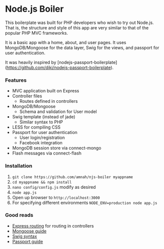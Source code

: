 Node.js Boiler
==========

This boilerplate was built for PHP developers who wish to try out Node.js.
That is, the structure and style of this app are very similar to that of the
popular PHP MVC frameworks.

It is a basic app with a home, about, and user pages. It uses MongoDB/Mongoose
for the data layer, Swig for the views, and passport for user authentication.

It was heavily inspired by [nodejs-passport-boilerplate]
(https://github.com/diki/nodejs-passport-boilerplate).

### Features
* MVC application built on Express
* Controller files
    * Routes defined in controllers
* MongoDB/Mongoose
    * Schema and validation for User model
* Swig template (instead of jade)
    * Similar syntax to PHP
* LESS for compiling CSS
* Passport for user authentication
    * User login/registration
    * Facebook integration
* MongoDB session store via connect-mongo
* Flash messages via connect-flash

### Installation
1. ```git clone https://github.com/amnah/njs-boiler myappname```
2. ```cd myappname && npm install```
3. ```nano config/config.js``` modify as desired
4. ```node app.js```
5. Open up browser to ```http://localhost:3000```
6. For specifying different environments ```NODE_ENV=production node app.js```

### Good reads
* [Express routing](http://expressjs.com/api.html#app.VERB)
for routing in controllers
* [Mongoose guide](http://mongoosejs.com/docs/guide.html)
* [Swig syntax](http://paularmstrong.github.io/swig/docs/#vriables)
* [Passport guide](http://passportjs.org/)
